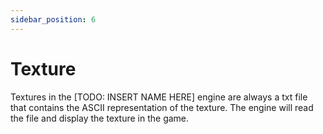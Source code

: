 ```yaml
---
sidebar_position: 6
---
```


# Texture

Textures in the [TODO: INSERT NAME HERE] engine are always a txt file that contains the ASCII representation of the texture. The engine will read the file and display the texture in the game.